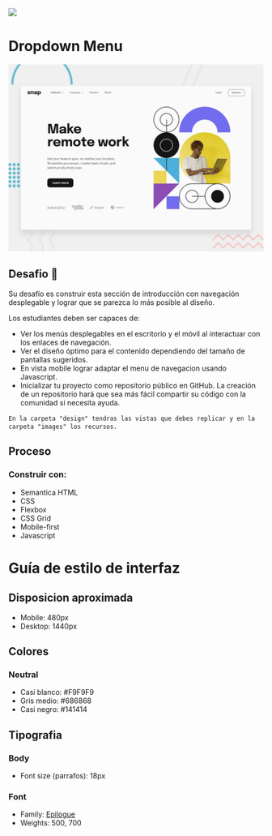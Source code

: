 ![](https://i.ibb.co/j8rds7B/Logo-5.png)

# Dropdown Menu

![Vista previa](./design/desktop-preview.jpg)

## Desafio 💪

Su desafío es construir esta sección de introducción con navegación desplegable y lograr que se parezca lo más posible al diseño.

Los estudiantes deben ser capaces de:

- Ver los menús desplegables en el escritorio y el móvil al interactuar con los enlaces de navegación.
- Ver el diseño óptimo para el contenido dependiendo del tamaño de pantallas sugeridos.
- En vista mobile lograr adaptar el menu de navegacion usando Javascript.
- Inicializar tu proyecto como repositorio público en GitHub. La creación de un repositorio hará que sea más fácil compartir su código con la comunidad si necesita ayuda.

```
En la carpeta "design" tendras las vistas que debes replicar y en la carpeta "images" los recursos.
```

## Proceso

### Construir con:

- Semantica HTML
- CSS
- Flexbox
- CSS Grid
- Mobile-first
- Javascript

# Guía de estilo de interfaz

## Disposicion aproximada

- Mobile: 480px
- Desktop: 1440px

## Colores

### Neutral

- Casi blanco: #F9F9F9
- Gris medio: #686868
- Casi negro: #141414

## Tipografia

### Body

- Font size (parrafos): 18px

### Font

- Family: [Epilogue](https://fonts.google.com/specimen/Epilogue)
- Weights: 500, 700
